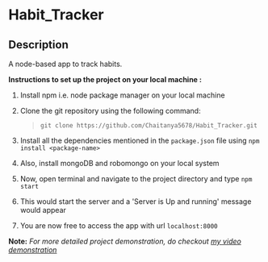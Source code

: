 # Habit_Tracker

## Description 
A node-based app to track habits.    

**Instructions to set up the project on your local machine :**  

1. Install npm i.e. node package manager on your local machine
2. Clone the git repository using the following command:

    > `git clone https://github.com/Chaitanya5678/Habit_Tracker.git`
    
3. Install all the dependencies mentioned in the `package.json` file using `npm install <package-name>`
4. Also, install mongoDB and robomongo on your local system
5. Now, open terminal and navigate to the project directory and type `npm start`
6. This would start the server and a 'Server is Up and running' message would appear
7. You are now free to access the app with url `localhost:8000`

**Note:** *For more detailed project demonstration, do checkout [my video demonstration](https://youtu.be/XlSme_oCxH8)*
